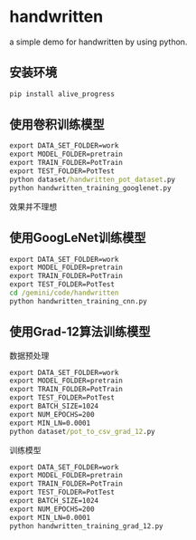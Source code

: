 # handwritten
a simple demo for handwritten by using python.


## 安装环境
``` cmd
pip install alive_progress
```

## 使用卷积训练模型
``` cmd
export DATA_SET_FOLDER=work
export MODEL_FOLDER=pretrain
export TRAIN_FOLDER=PotTrain
export TEST_FOLDER=PotTest
python dataset/handwritten_pot_dataset.py
python handwritten_training_googlenet.py
```
效果并不理想

## 使用GoogLeNet训练模型

``` cmd
export DATA_SET_FOLDER=work
export MODEL_FOLDER=pretrain
export TRAIN_FOLDER=PotTrain
export TEST_FOLDER=PotTest
cd /gemini/code/handwritten
python handwritten_training_cnn.py
```

## 使用Grad-12算法训练模型

数据预处理
``` cmd
export DATA_SET_FOLDER=work
export MODEL_FOLDER=pretrain
export TRAIN_FOLDER=PotTrain
export TEST_FOLDER=PotTest
export BATCH_SIZE=1024
export NUM_EPOCHS=200
export MIN_LN=0.0001
python dataset/pot_to_csv_grad_12.py
```


训练模型
``` cmd
export DATA_SET_FOLDER=work
export MODEL_FOLDER=pretrain
export TRAIN_FOLDER=PotTrain
export TEST_FOLDER=PotTest
export BATCH_SIZE=1024
export NUM_EPOCHS=200
export MIN_LN=0.0001
python handwritten_training_grad_12.py
```